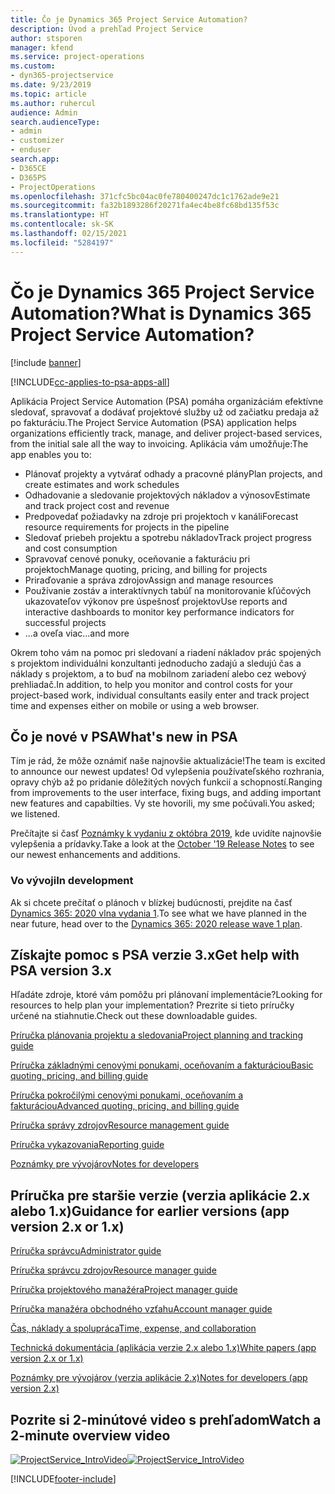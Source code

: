 ```yaml
---
title: Čo je Dynamics 365 Project Service Automation?
description: Úvod a prehľad Project Service
author: stsporen
manager: kfend
ms.service: project-operations
ms.custom:
- dyn365-projectservice
ms.date: 9/23/2019
ms.topic: article
ms.author: ruhercul
audience: Admin
search.audienceType:
- admin
- customizer
- enduser
search.app:
- D365CE
- D365PS
- ProjectOperations
ms.openlocfilehash: 371cfc5bc04ac0fe780400247dc1c1762ade9e21
ms.sourcegitcommit: fa32b1893286f20271fa4ec4be8fc68bd135f53c
ms.translationtype: HT
ms.contentlocale: sk-SK
ms.lasthandoff: 02/15/2021
ms.locfileid: "5284197"
---
```

# <a name="what-is-dynamics-365-project-service-automation"></a><span data-ttu-id="f126a-103">Čo je Dynamics 365 Project Service Automation?</span><span class="sxs-lookup"><span data-stu-id="f126a-103">What is Dynamics 365 Project Service Automation?</span></span>

[!include [banner](../includes/psa-now-project-operations.md)]

[!INCLUDE[cc-applies-to-psa-apps-all](../includes/cc-applies-to-psa-apps-all.md)]

<span data-ttu-id="f126a-104">Aplikácia Project Service Automation (PSA) pomáha organizáciám efektívne sledovať, spravovať a dodávať projektové služby už od začiatku predaja až po fakturáciu.</span><span class="sxs-lookup"><span data-stu-id="f126a-104">The Project Service Automation (PSA) application helps organizations efficiently track, manage, and deliver project-based services, from the initial sale all the way to invoicing.</span></span> <span data-ttu-id="f126a-105">Aplikácia vám umožňuje:</span><span class="sxs-lookup"><span data-stu-id="f126a-105">The app enables you to:</span></span>

- <span data-ttu-id="f126a-106">Plánovať projekty a vytvárať odhady a pracovné plány</span><span class="sxs-lookup"><span data-stu-id="f126a-106">Plan projects, and create estimates and work schedules</span></span>
- <span data-ttu-id="f126a-107">Odhadovanie a sledovanie projektových nákladov a výnosov</span><span class="sxs-lookup"><span data-stu-id="f126a-107">Estimate and track project cost and revenue</span></span>
- <span data-ttu-id="f126a-108">Predpovedať požiadavky na zdroje pri projektoch v kanáli</span><span class="sxs-lookup"><span data-stu-id="f126a-108">Forecast resource requirements for projects in the pipeline</span></span>
- <span data-ttu-id="f126a-109">Sledovať priebeh projektu a spotrebu nákladov</span><span class="sxs-lookup"><span data-stu-id="f126a-109">Track project progress and cost consumption</span></span>
- <span data-ttu-id="f126a-110">Spravovať cenové ponuky, oceňovanie a fakturáciu pri projektoch</span><span class="sxs-lookup"><span data-stu-id="f126a-110">Manage quoting, pricing, and billing for projects</span></span>
- <span data-ttu-id="f126a-111">Priraďovanie a správa zdrojov</span><span class="sxs-lookup"><span data-stu-id="f126a-111">Assign and manage resources</span></span>
- <span data-ttu-id="f126a-112">Používanie zostáv a interaktívnych tabúľ na monitorovanie kľúčových ukazovateľov výkonov pre úspešnosť projektov</span><span class="sxs-lookup"><span data-stu-id="f126a-112">Use reports and interactive dashboards to monitor key performance indicators for successful projects</span></span>
- <span data-ttu-id="f126a-113">...a oveľa viac</span><span class="sxs-lookup"><span data-stu-id="f126a-113">...and more</span></span>

<span data-ttu-id="f126a-114">Okrem toho vám na pomoc pri sledovaní a riadení nákladov prác spojených s projektom individuálni konzultanti jednoducho zadajú a sledujú čas a náklady s projektom, a to buď na mobilnom zariadení alebo cez webový prehliadač.</span><span class="sxs-lookup"><span data-stu-id="f126a-114">In addition, to help you monitor and control costs for your project-based work, individual consultants easily enter and track project time and expenses either on mobile or using a web browser.</span></span>

## <a name="whats-new-in-psa"></a><span data-ttu-id="f126a-115">Čo je nové v PSA</span><span class="sxs-lookup"><span data-stu-id="f126a-115">What's new in PSA</span></span>
<span data-ttu-id="f126a-116">Tím je rád, že môže oznámiť naše najnovšie aktualizácie!</span><span class="sxs-lookup"><span data-stu-id="f126a-116">The team is excited to announce our newest updates!</span></span> <span data-ttu-id="f126a-117">Od vylepšenia používateľského rozhrania, opravy chýb až po pridanie dôležitých nových funkcií a schopností.</span><span class="sxs-lookup"><span data-stu-id="f126a-117">Ranging from improvements to the user interface, fixing bugs, and adding important new features and capabilties.</span></span> <span data-ttu-id="f126a-118">Vy ste hovorili, my sme počúvali.</span><span class="sxs-lookup"><span data-stu-id="f126a-118">You asked; we listened.</span></span>

<span data-ttu-id="f126a-119">Prečítajte si časť [Poznámky k vydaniu z októbra 2019](https://docs.microsoft.com/dynamics365-release-plan/2019wave2/index), kde uvidíte najnovšie vylepšenia a prídavky.</span><span class="sxs-lookup"><span data-stu-id="f126a-119">Take a look at the [October '19 Release Notes](https://docs.microsoft.com/dynamics365-release-plan/2019wave2/index) to see our newest enhancements and additions.</span></span>

### <a name="in-development"></a><span data-ttu-id="f126a-120">Vo vývoji</span><span class="sxs-lookup"><span data-stu-id="f126a-120">In development</span></span>
<span data-ttu-id="f126a-121">Ak si chcete prečítať o plánoch v blízkej budúcnosti, prejdite na časť [Dynamics 365: 2020 vlna vydania 1](https://docs.microsoft.com/dynamics365-release-plan/2020wave1/index).</span><span class="sxs-lookup"><span data-stu-id="f126a-121">To see what we have planned in the near future, head over to the [Dynamics 365: 2020 release wave 1 plan](https://docs.microsoft.com/dynamics365-release-plan/2020wave1/index).</span></span>

## <a name="get-help-with-psa-version-3x"></a><span data-ttu-id="f126a-122">Získajte pomoc s PSA verzie 3.x</span><span class="sxs-lookup"><span data-stu-id="f126a-122">Get help with PSA version 3.x</span></span>
<span data-ttu-id="f126a-123">Hľadáte zdroje, ktoré vám pomôžu pri plánovaní implementácie?</span><span class="sxs-lookup"><span data-stu-id="f126a-123">Looking for resources to help plan your implementation?</span></span> <span data-ttu-id="f126a-124">Prezrite si tieto príručky určené na stiahnutie.</span><span class="sxs-lookup"><span data-stu-id="f126a-124">Check out these downloadable guides.</span></span>

 [<span data-ttu-id="f126a-125">Príručka plánovania projektu a sledovania</span><span class="sxs-lookup"><span data-stu-id="f126a-125">Project planning and tracking guide</span></span>](../psa/implementation-guides/project-planning-tracking.md)

 [<span data-ttu-id="f126a-126">Príručka základnými cenovými ponukami, oceňovaním a fakturáciou</span><span class="sxs-lookup"><span data-stu-id="f126a-126">Basic quoting, pricing, and billing guide</span></span>](../psa/implementation-guides/begin-quoting-pricing-billing.md)

 [<span data-ttu-id="f126a-127">Príručka pokročilými cenovými ponukami, oceňovaním a fakturáciou</span><span class="sxs-lookup"><span data-stu-id="f126a-127">Advanced quoting, pricing, and billing guide</span></span>](../psa/implementation-guides/adv-quoting-pricing-billing.md)

 [<span data-ttu-id="f126a-128">Príručka správy zdrojov</span><span class="sxs-lookup"><span data-stu-id="f126a-128">Resource management guide</span></span>](../psa/implementation-guides/resource-management-guide.md)

 [<span data-ttu-id="f126a-129">Príručka vykazovania</span><span class="sxs-lookup"><span data-stu-id="f126a-129">Reporting guide</span></span>](../psa/implementation-guides/reporting-guide.md)

 [<span data-ttu-id="f126a-130">Poznámky pre vývojárov</span><span class="sxs-lookup"><span data-stu-id="f126a-130">Notes for developers</span></span>](../psa/developer-guides/overview-dev-notes-v3.x.md)

## <a name="guidance-for-earlier-versions-app-version-2x-or-1x"></a><span data-ttu-id="f126a-131">Príručka pre staršie verzie (verzia aplikácie 2.x alebo 1.x)</span><span class="sxs-lookup"><span data-stu-id="f126a-131">Guidance for earlier versions (app version 2.x or 1.x)</span></span>
 [<span data-ttu-id="f126a-132">Príručka správcu</span><span class="sxs-lookup"><span data-stu-id="f126a-132">Administrator guide</span></span>](../psa/admin-guide.md)

 [<span data-ttu-id="f126a-133">Príručka správcu zdrojov</span><span class="sxs-lookup"><span data-stu-id="f126a-133">Resource manager guide</span></span>](../psa/resource-manager-guide.md)

 [<span data-ttu-id="f126a-134">Príručka projektového manažéra</span><span class="sxs-lookup"><span data-stu-id="f126a-134">Project manager guide</span></span>](../psa/project-manager-guide.md)

 [<span data-ttu-id="f126a-135">Príručka manažéra obchodného vzťahu</span><span class="sxs-lookup"><span data-stu-id="f126a-135">Account manager guide</span></span>](../psa/account-manager-guide.md)

 [<span data-ttu-id="f126a-136">Čas, náklady a spolupráca</span><span class="sxs-lookup"><span data-stu-id="f126a-136">Time, expense, and collaboration</span></span>](../psa/time-expense-collaboration-guide.md)

 [<span data-ttu-id="f126a-137">Technická dokumentácia (aplikácia verzie 2.x alebo 1.x)</span><span class="sxs-lookup"><span data-stu-id="f126a-137">White papers (app version 2.x or 1.x)</span></span>](../psa/white-papers.md)

 [<span data-ttu-id="f126a-138">Poznámky pre vývojárov (verzia aplikácie 2.x)</span><span class="sxs-lookup"><span data-stu-id="f126a-138">Notes for developers (app version 2.x)</span></span>](../psa/developer-guides/add-custom-qoi-forms-v2.x.md)

 ## <a name="watch-a-2-minute-overview-video"></a><span data-ttu-id="f126a-139">Pozrite si 2-minútové video s prehľadom</span><span class="sxs-lookup"><span data-stu-id="f126a-139">Watch a 2-minute overview video</span></span>
 <a name="heroArea"></a> <span data-ttu-id="f126a-140">[![ProjectService_IntroVideo](../psa/media/project-service-intro-video.png "ProjectService_IntroVideo")](https://go.microsoft.com/fwlink/p/?LinkId=799457)</span><span class="sxs-lookup"><span data-stu-id="f126a-140">[![ProjectService_IntroVideo](../psa/media/project-service-intro-video.png "ProjectService_IntroVideo")](https://go.microsoft.com/fwlink/p/?LinkId=799457)</span></span>




[!INCLUDE[footer-include](../includes/footer-banner.md)]